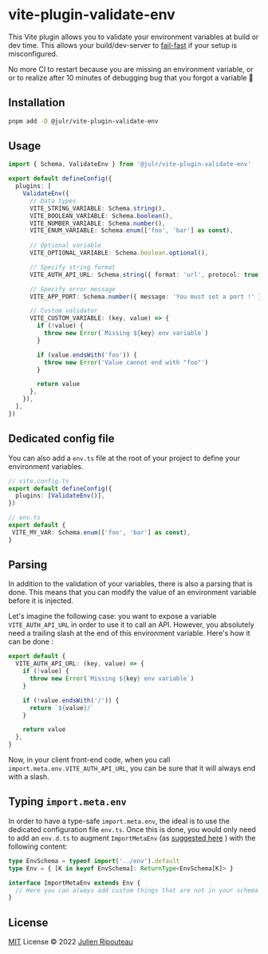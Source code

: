 # vite-plugin-validate-env

This Vite plugin allows you to validate your environment variables at build or dev time. This allows your build/dev-server to [fail-fast](https://en.wikipedia.org/wiki/Fail-fast) if your setup is misconfigured.

No more CI to restart because you are missing an environment variable, or or to realize after 10 minutes of debugging bug that you forgot a variable 🥲

## Installation

```sh
pnpm add -D @julr/vite-plugin-validate-env
```

## Usage

```ts
import { Schema, ValidateEnv } from '@julr/vite-plugin-validate-env'

export default defineConfig({
  plugins: [
    ValidateEnv({
      // Data types
      VITE_STRING_VARIABLE: Schema.string(),
      VITE_BOOLEAN_VARIABLE: Schema.boolean(),
      VITE_NUMBER_VARIABLE: Schema.number(),
      VITE_ENUM_VARIABLE: Schema.enum(['foo', 'bar'] as const),
      
      // Optional variable
      VITE_OPTIONAL_VARIABLE: Schema.boolean.optional(),

      // Specify string format
      VITE_AUTH_API_URL: Schema.string({ format: 'url', protocol: true }),

      // Specify error message
      VITE_APP_PORT: Schema.number({ message: 'You must set a port !' }),

      // Custom validator
      VITE_CUSTOM_VARIABLE: (key, value) => {
        if (!value) {
          throw new Error(`Missing ${key} env variable`)
        }

        if (value.endsWith('foo')) {
          throw new Error('Value cannot end with "foo"')
        }

        return value
      },
    }),
  ],
})
```

## Dedicated config file

You can also add a `env.ts` file at the root of your project to define your environment variables.

```ts
// vite.config.ts
export default defineConfig({
  plugins: [ValidateEnv()],
})
```

```ts
// env.ts
export default {
 VITE_MY_VAR: Schema.enum(['foo', 'bar'] as const),
}
```

## Parsing
In addition to the validation of your variables, there is also a parsing that is done. This means that you can modify the value of an environment variable before it is injected. 

Let's imagine the following case: you want to expose a variable `VITE_AUTH_API_URL` in order to use it to call an API. However, you absolutely need a trailing slash at the end of this environment variable. Here's how it can be done :

```ts
export default {
  VITE_AUTH_API_URL: (key, value) => {
    if (!value) {
      throw new Error(`Missing ${key} env variable`)
    }

    if (!value.endsWith('/')) {
      return `${value}/`
    }

    return value
  },
}
```

Now, in your client front-end code, when you call `import.meta.env.VITE_AUTH_API_URL`, you can be sure that it will always end with a slash.

## Typing `import.meta.env`
In order to have a type-safe `import.meta.env`, the ideal is to use the dedicated configuration file `env.ts`.
Once this is done, you would only need to add an `env.d.ts` to augment `ImportMetaEnv` (as [suggested here](https://vitejs.dev/guide/env-and-mode.html#env-files) ) with the following content:

```ts
type EnvSchema = typeof import('../env').default
type Env = { [K in keyof EnvSchema]: ReturnType<EnvSchema[K]> }

interface ImportMetaEnv extends Env {
  // Here you can always add custom things that are not in your schema ?
}
```

## License

[MIT](./LICENSE.md) License © 2022 [Julien Ripouteau](https://github.com/Julien-R44)

